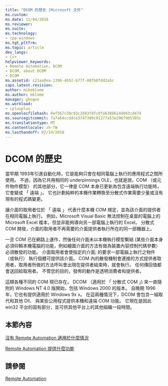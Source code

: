 ```yaml
---
title: "DCOM 的歷史 |Microsoft 文件"
ms.custom: 
ms.date: 11/04/2016
ms.reviewer: 
ms.suite: 
ms.technology:
- cpp-windows
ms.tgt_pltfrm: 
ms.topic: article
dev_langs:
- C++
helpviewer_keywords:
- Remote Automation, DCOM
- DCOM, about DCOM
- DCOM
ms.assetid: c21aa0ea-1396-4b52-b77f-88fb0fdd2a5c
caps.latest.revision: 
author: mikeblome
ms.author: mblome
manager: ghogen
ms.workload:
- cplusplus
ms.openlocfilehash: 6ef567c39c93c3d43fdfc0fa63886144b03cd474
ms.sourcegitcommit: fa7a6dccddce3747389c91277a53e296f905305c
ms.translationtype: MT
ms.contentlocale: zh-TW
ms.lasthandoff: 02/14/2018
---
```

# <a name="history-of-dcom"></a>DCOM 的歷史
當早期 1993年引進自動化時，它是能夠只會在相同電腦上執行的應用程式之間所使用。 不過，因為它共用相同的 underpinnings OLE，也就是說，COM （或元件物件模型） 的其他部分，它一律是 COM 本身已更新為包含遠端執行功能時，它會變成 「 遠端 」。 它也計劃純粹的本機作業轉換至分散式作業需要少量或沒有現有的程式碼變更。  
  
 讓介面的取用者位於 「 遠端 」 代表什麼本機 COM 規定，並為該介面的提供者在相同電腦上執行。 例如，Microsoft Visual Basic 無法控制在桌面的電腦上的 Microsoft Excel 複本，但並非能夠導向另一部電腦上執行的 Excel。 分散式 COM 開發，介面的取用者不再需要的介面提供者執行所在的同一部機器上。  
  
 一旦 COM 已在網路上運作，然後任何介面未以本機執行模型繫結 (某些介面本身必須仰賴本機電腦的功能，例如繪圖介面的方法有做為裝置內容控制代碼參數） 必須散發的功能。 介面取用者會使指定的介面; 的要求一部電腦上執行之物件 （或執行） 執行個體可提供該介面。 COM 內的散發機制會連接的方式提供者取用者，取用者所做的方法呼叫會出現在提供者結束時，就會執行。 任何傳回值都會送回給取用者。 不管您的目的，發佈的動作是透明消費者和提供者。  
  
 這類各種不同的 COM 現已存在。 DCOM （適用於 「 分散式 COM 」) 來一直隨附的 Windows NT 4.0 版開始，包括 Windows 2000 的版本。 自晚期 1996 年，它也有提供適用於 Windows 9x x。 在這兩種情況下，DCOM 會包含一組取代和其他 Dll、 與某些公用程式提供本機和遠端 COM 功能。 它現在是因此 win32 平台的固有部分，並可供其他平台上的其他組織一段時間。  
  
## <a name="in-this-section"></a>本節內容  
 [沒有 Remote Automation 適用於什麼情況](where-does-remote-automation-fit-in-q.md)  
  
 [Remote Automation 提供什麼功能](what-does-remote-automation-provide-q.md)  
  
## <a name="see-also"></a>請參閱  
 [Remote Automation](../mfc/remote-automation.md)

